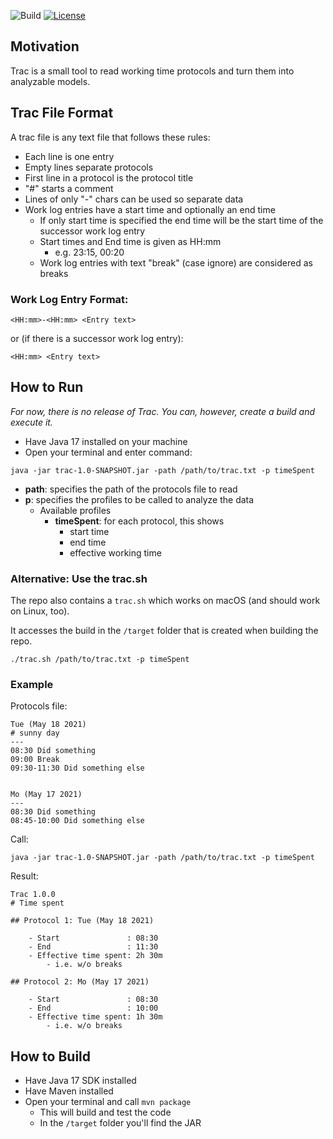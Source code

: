 ![Build](https://github.com/ingomohr/trac/actions/workflows/maven.yml/badge.svg?branch=master)
[![License](https://img.shields.io/badge/License-Apache%202.0-yellow.svg)](https://opensource.org/licenses/Apache-2.0)
## Motivation
Trac is a small tool to read working time protocols and turn them into analyzable models.

## Trac File Format
A trac file is any text file that follows these rules:

* Each line is one entry
* Empty lines separate protocols
* First line in a protocol is the protocol title
* "#" starts a comment
* Lines of only "-" chars can be used so separate data
* Work log entries have a start time and optionally an end time
    * If only start time is specified the end time will be the start time of the successor work log entry
    * Start times and End time is given as HH:mm
        * e.g. 23:15, 00:20
    * Work log entries with text "break" (case ignore) are considered as breaks
### Work Log Entry Format:

``<HH:mm>-<HH:mm> <Entry text>``

or (if there is a successor work log entry):

``<HH:mm> <Entry text>``

## How to Run
_For now, there is no release of Trac. You can, however, create a build and execute it._

* Have Java 17 installed on your machine
* Open your terminal and enter command:
```
java -jar trac-1.0-SNAPSHOT.jar -path /path/to/trac.txt -p timeSpent
```
* **path**: specifies the path of the protocols file to read
* **p**: specifies the profiles to be called to analyze the data
    * Available profiles
        * **timeSpent**: for each protocol, this shows
            * start time
            * end time
            * effective working time

### Alternative: Use the trac.sh
The repo also contains a ``trac.sh`` which works on macOS (and should work on Linux, too).

It accesses the build in the ``/target`` folder that is created when building the repo.

```
./trac.sh /path/to/trac.txt -p timeSpent
```

### Example

Protocols file:
```
Tue (May 18 2021)
# sunny day
---
08:30 Did something
09:00 Break
09:30-11:30 Did something else


Mo (May 17 2021)
---
08:30 Did something
08:45-10:00 Did something else
```

Call:

```
java -jar trac-1.0-SNAPSHOT.jar -path /path/to/trac.txt -p timeSpent
```

Result:
```
Trac 1.0.0
# Time spent

## Protocol 1: Tue (May 18 2021)

    - Start               : 08:30
    - End                 : 11:30
    - Effective time spent: 2h 30m
        - i.e. w/o breaks

## Protocol 2: Mo (May 17 2021)

    - Start               : 08:30
    - End                 : 10:00
    - Effective time spent: 1h 30m
        - i.e. w/o breaks

```

## How to Build
* Have Java 17 SDK installed
* Have Maven installed
* Open your terminal and call ``mvn package``
    * This will build and test the code
    * In the ``/target`` folder you'll find the JAR












